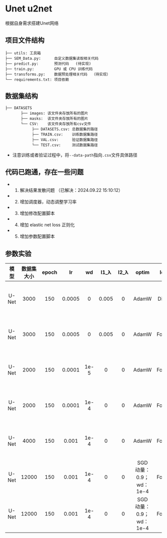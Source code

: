 # Unet u2net
根据自身需求搭建Unet网络

## 项目文件结构
```
├── utils: 工具箱
├── SEM_Data.py:      自定义数据集读取相关代码
├── predict.py:       预测代码   (待实现)
├── train.py:         GPU 或 CPU 训练代码
├── transforms.py:    数据预处理相关代码  （待实现）
└── requirements.txt: 项目依赖
```
## 数据集结构
```
├── DATASETS
       ├── images: 该文件夹存放所有的图片
       ├── masks:  该文件夹存放所有的图片
       └── CSV:    该文件夹存放所有csv文件
            ├── DATASETS.csv: 总数据集的路径
            ├── TRAIN.csv:    训练数据集路径
            ├── VAL.csv:      验证数据集路径
            └── TEST.csv:     测试数据集路径
```
- 注意训练或者验证过程中，将`--data-path`指向`.csv`文件具体路径


## 代码已跑通，存在一些问题
- 1. 解决结果发散问题 （已解决：2024.09.22 15:10:12）
- 2. 增加调度器，动态调整学习率
- 3. 增加修改配置脚本
- 4. 增加 elastic net loss 正则化
- 5. 增加参数配置脚本

## 参数实验
| 模型 | 数据集大小 | epoch | lr | wd | l1_λ | l2_λ | optim | loss_fn | scheduler | train_loss | val_loss |
| :-----: | :---: | :---:| :---: | :---:  | :---: | :---: | :---: | :---: | :--- | :---: | :---: | 
| U-Net | 3000 | 150 | 0.0005 | 0 | 0.005 | 0 | AdamW | DiceLoss | <li>名称：CosineAnnealingLR<br><li>参数：t_max=20, eta_min=0.0001, last_epoch=5 | 收敛 | 很不稳定 |
| U-Net | 3000 | 150 | 0.0005 | 0 | 0.005 | 0 | AdamW | FocalLoss | <li>名称：CosineAnnealingLR<br><li>参数：t_max=20, eta_min=0.0001, last_epoch=5 | 不稳定 | 不稳定 |
| U-Net | 2000 | 150 | 0.0001 | 1e-5 | 0 | 0 | AdamW | FocalLoss | <li>名称：CosineAnnealingLR<br><li>参数：t_max=20, eta_min=0.0001, last_epoch=0 | 收敛 | 过拟合 |
| U-Net | 2000 | 150 | 0.0001 | 1e-4 | 0 | 0 | AdamW | FocalLoss | <li>名称：CosineAnnealingLR<br><li>参数：t_max=20, eta_min=0.0001, last_epoch=0 | 收敛 | 过拟合 |
| U-Net | 4000 | 150 | 0.001 | 1e-4 | 0 | 0 | AdamW | FocalLoss | <li>名称：CosineAnnealingLR<br><li>参数：t_max=20, eta_min=0.0001, last_epoch=0 | 下降，触发早停（15） | 持续下降 |
| U-Net | 12000 | 150 | 0.001 | 1e-4 | 0 | 0 | SGD<br>动量：0.9；wd：1e-4 | FocalLoss | <li>名称：ReduceLROnPlateau<br><li>参数：默认 | 收敛 | 收敛（135轮早停） |
| U-Net | 12000 | 150 | 0.001 | 1e-4 | 0 | 0 | SGD<br>动量：0.9；wd：1e-4 | FocalLoss | <li>名称：ReduceLROnPlateau<br><li>参数：默认 |  |  |

